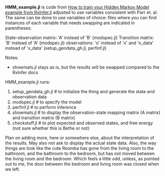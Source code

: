 **HMM_example.jl** is code from [How to train your Hidden Markov Model example from RxInfer.jl](https://reactivebayes.github.io/RxInfer.jl/stable/examples/basic_examples/Hidden%20Markov%20Model/) adjusted to use variables consistent with Parr et. al. The same can be done to use variables of choice: files where you can find instances of each variable that needs swapping are indicated in parentheses:

State-observation matrix: 'A' instead of 'B' (modspec.jl)
Transition matrix: 'B' instead of 'A' (modspec.jl)
observations: 'o' instead of 'x' and 'o_data' instead of 'x_data' (setup_gendata_gh.jl, perfinf.jl)

Notes:
- showmats.jl stays as is, but the results will be swapped compared to the RxInfer docs

HMM_example.jl runs:

1. setup_gendata_gh.jl # to initialize the thing and generate the state and observation data
2. modspec.jl # to specify the model
3. perfinf.jl # to perform inference
4. showmats.jl # to display the observation-state mapping matrix (A matrix) and transition matrix (B matrix)
5. checkstuff.jl # to plot expected and observed states, and free energy (not sure whether this is Bethe or not)

Plan on adding more, here or somewhere else, about the interpretation of the results. May also not ask to display the actual state data. Also, the way things are look like the cute Roomba has gone from the living room to the bathroom, and the bathroom to the bedroom, but has not moved between the living room and the bedroom. Which feels a little odd, unless, as pointed out to me, the door between the bedroom and living room was closed when we left.
